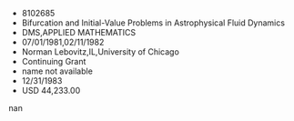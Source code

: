 
* 8102685
* Bifurcation and Initial-Value Problems in Astrophysical Fluid Dynamics
* DMS,APPLIED MATHEMATICS
* 07/01/1981,02/11/1982
* Norman Lebovitz,IL,University of Chicago
* Continuing Grant
*   name not available
* 12/31/1983
* USD 44,233.00

nan
